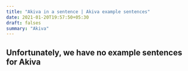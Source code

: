```yaml
---
title: "Akiva in a sentence | Akiva example sentences"
date: 2021-01-20T19:57:50+05:30
draft: falses
summary: "Akiva"
---
```

## Unfortunately, we have no example sentences for Akiva                 

